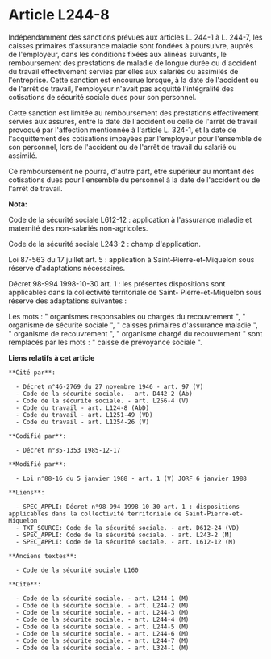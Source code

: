 # Article L244-8

Indépendamment des sanctions prévues aux articles L. 244-1 à L. 244-7, les caisses primaires d'assurance maladie sont fondées
à poursuivre, auprès de l'employeur, dans les conditions fixées aux alinéas suivants, le remboursement des prestations de
maladie de longue durée ou d'accident du travail effectivement servies par elles aux salariés ou assimilés de l'entreprise.
Cette sanction est encourue lorsque, à la date de l'accident ou de l'arrêt de travail, l'employeur n'avait pas acquitté
l'intégralité des cotisations de sécurité sociale dues pour son personnel. 

Cette sanction est limitée au remboursement des prestations effectivement servies aux assurés, entre la date de l'accident ou
celle de l'arrêt de travail provoqué par l'affection mentionnée à l'article L. 324-1, et la date de l'acquittement des
cotisations impayées par l'employeur pour l'ensemble de son personnel, lors de l'accident ou de l'arrêt de travail du salarié
ou assimilé. 

Ce remboursement ne pourra, d'autre part, être supérieur au montant des cotisations dues pour l'ensemble du personnel à la
date de l'accident ou de l'arrêt de travail.

**Nota:**

Code de la sécurité sociale L612-12 : application à l'assurance maladie et maternité des non-salariés non-agricoles. 

Code de la sécurité sociale L243-2 : champ d'application. 

Loi 87-563 du 17 juillet art. 5 : application à Saint-Pierre-et-Miquelon sous réserve d'adaptations nécessaires. 

Décret 98-994 1998-10-30 art. 1 : les présentes dispositions sont applicables dans la collectivité territoriale de Saint-
Pierre-et-Miquelon sous réserve des adaptations suivantes : 

Les mots : " organismes responsables ou chargés du recouvrement ", " organisme de sécurité sociale ", " caisses primaires
d'assurance maladie ", " organisme de recouvrement ", " organisme chargé du recouvrement " sont remplacés par les mots : "
caisse de prévoyance sociale ".

**Liens relatifs à cet article**

	**Cité par**:

	  - Décret n°46-2769 du 27 novembre 1946 - art. 97 (V)
	  - Code de la sécurité sociale. - art. D442-2 (Ab)
	  - Code de la sécurité sociale. - art. L256-4 (V)
	  - Code du travail - art. L124-8 (AbD)
	  - Code du travail - art. L1251-49 (VD)
	  - Code du travail - art. L1254-26 (V)

	**Codifié par**:

	  - Décret n°85-1353 1985-12-17

	**Modifié par**:

	  - Loi n°88-16 du 5 janvier 1988 - art. 1 (V) JORF 6 janvier 1988

	**Liens**:

	  - SPEC_APPLI: Décret n°98-994 1998-10-30 art. 1 : dispositions applicables dans la collectivité territoriale de Saint-Pierre-et-Miquelon
	  - TXT_SOURCE: Code de la sécurité sociale. - art. D612-24 (VD)
	  - SPEC_APPLI: Code de la sécurité sociale. - art. L243-2 (M)
	  - SPEC_APPLI: Code de la sécurité sociale. - art. L612-12 (M)

	**Anciens textes**:

	  - Code de la sécurité sociale L160

	**Cite**:

	  - Code de la sécurité sociale. - art. L244-1 (M)
	  - Code de la sécurité sociale. - art. L244-2 (M)
	  - Code de la sécurité sociale. - art. L244-3 (M)
	  - Code de la sécurité sociale. - art. L244-4 (M)
	  - Code de la sécurité sociale. - art. L244-5 (M)
	  - Code de la sécurité sociale. - art. L244-6 (M)
	  - Code de la sécurité sociale. - art. L244-7 (M)
	  - Code de la sécurité sociale. - art. L324-1 (M)
